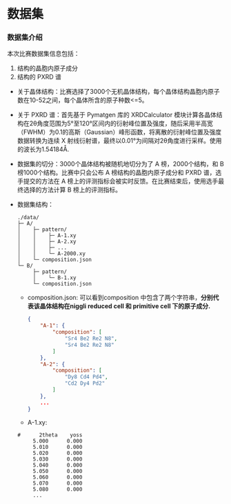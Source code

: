 # 数据集

### 数据集介绍

本次比赛数据集信息包括：

1. 结构的晶胞内原子成分
2. 结构的 PXRD 谱

- 关于晶体结构：比赛选择了3000个无机晶体结构，每个晶体结构晶胞内原子数在10-52之间，每个晶体所含的原子种数<=5。

- 关于 PXRD 谱：首先基于 Pymatgen 库的 XRDCalculator 模块计算各晶体结构在2θ角度范围为5°至120°区间内的衍射峰位置及强度，随后采用半高宽（FWHM）为0.1的高斯（Gaussian）峰形函数，将离散的衍射峰位置及强度数据转换为连续 X 射线衍射谱，最终以0.01°为间隔对2θ角度进行采样。使用的波长为1.54184Å.

- 数据集的切分：3000个晶体结构被随机地切分为了 A 榜，2000个结构，和 B 榜1000个结构。比赛中只会公布 A 榜结构的晶胞内原子成分和 PXRD 谱，选手提交的方法在 A 榜上的评测指标会被实时反馈。在比赛结束后，使用选手最终选择的方法计算 B 榜上的评测指标。

- 数据集结构：

  ```plaintext
  ./data/
  ├─ A/
  │    ├─ pattern/
  │    │    ├─ A-1.xy
  │    │    ├─ A-2.xy
  │    │    ├─ ...
  │    │    └─ A-2000.xy
  │    └─ composition.json 
  └─ B/
       ├─ pattern/
       │    └─ B-1.xy
       └─ composition.json 
  
  ```

  - composition.json: 可以看到composition 中包含了两个字符串，**分别代表该晶体结构在niggli reduced cell 和 primitive cell 下的原子成分.**

    ```json
    {
        "A-1": {
            "composition": [
                "Sr4 Be2 Re2 N8",
                "Sr4 Be2 Re2 N8"
            ]
        },
        "A-2": {
            "composition": [
                "Dy8 Cd4 Pd4",
                "Cd2 Dy4 Pd2"
            ]
        },
        ...
    }
    ```

  - A-1.xy:


  ```xy
  #      2theta    yoss
       5.000      0.000
       5.010      0.000
       5.020      0.000
       5.030      0.000
       5.040      0.000
       5.050      0.000
       5.060      0.000
       5.070      0.000
       5.080      0.000
       ...
  ```

